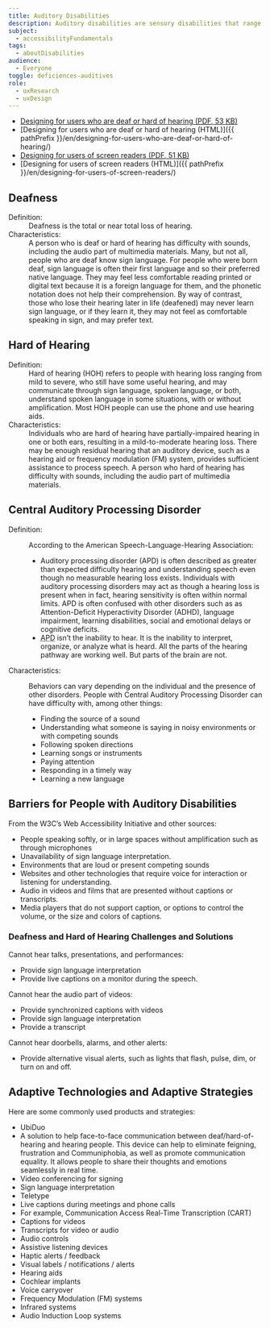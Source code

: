 ```yaml
---
title: Auditory Disabilities
description: Auditory disabilities are sensory disabilities that range from partial to complete hearing loss.
subject:
  - accessibilityFundamentals
tags:
  - aboutDisabilities
audience:
  - Everyone
toggle: deficiences-auditives
role:
  - uxResearch
  - uxDesign
---
```


- <a href="{{ pathPrefix }}/docs/posters/Hearing-en_2023.pdf" download>Designing for users who are deaf or hard of hearing (<abbr title="Portable Document Format">PDF</abbr>, 53 <abbr title="KiloByte">KB</abbr>)</a>
- [Designing for users who are deaf or hard of hearing (HTML)]({{ pathPrefix }}/en/designing-for-users-who-are-deaf-or-hard-of-hearing/)
- <a href="{{ pathPrefix }}/docs/posters/ScreenReader-en_2023.pdf" download>Designing for users of screen readers (<abbr title="Portable Document Format">PDF</abbr>, 51 <abbr title="KiloByte">KB</abbr>)</a>
- [Designing for users of screen readers (HTML)]({{ pathPrefix }}/en/designing-for-users-of-screen-readers/)

## Deafness

<dl>
<dt>Definition:</dt>
<dd>Deafness is the total or near total loss of hearing.</dd>
<dt>Characteristics:</dt>
<dd>A person who is deaf or hard of hearing has difficulty with sounds, including the audio part of multimedia materials. Many, but not all, people who are deaf know sign language. For people who were born deaf, sign language is often their first language and so their preferred native language. They may feel less comfortable reading printed or digital text because it is a foreign language for them, and the phonetic notation does not help their comprehension. By way of contrast, those who lose their hearing later in life (deafened) may never learn sign language, or if they learn it, they may not feel as comfortable speaking in sign, and may prefer text.</dd>
</dl>

## Hard of Hearing

<dl>
<dt>Definition:</dt>
<dd>Hard of hearing (<abbr>HOH</abbr>) refers to people with hearing loss ranging from mild to severe, who still have some useful hearing, and may communicate through sign language, spoken language, or both, understand spoken language in some situations, with or without amplification. Most HOH people can use the phone and use hearing aids.</dd>
<dt>Characteristics:</dt>
<dd>Individuals who are hard of hearing have partially-impaired hearing in one or both ears, resulting in a mild-to-moderate hearing loss. There may be enough residual hearing that an auditory device, such as a hearing aid or frequency modulation (<abbr>FM</abbr>) system, provides sufficient assistance to process speech. A person who hard of hearing has difficulty with sounds, including the audio part of multimedia materials.</dd>
</dl>

## Central Auditory Processing Disorder

<dl>
<dt>Definition:</dt>
<dd>

According to the American Speech-Language-Hearing Association:

- Auditory processing disorder (<abbr>APD</abbr>) is often described as greater than expected difficulty hearing and understanding speech even though no measurable hearing loss exists. Individuals with auditory processing disorders may act as though a hearing loss is present when in fact, hearing sensitivity is often within normal limits. APD is often confused with other disorders such as as Attention-Deficit Hyperactivity Disorder (<abbr>ADHD</abbr>), language impairment, learning disabilities, social and emotional delays or cognitive deficits.
- <abbr title="Auditory processing disorder">APD</abbr> isn’t the inability to hear. It is the inability to interpret, organize, or analyze what is heard. All the parts of the hearing pathway are working well. But parts of the brain are not.

</dd>
<dt>Characteristics:</dt>
<dd>

Behaviors can vary depending on the individual and the presence of other disorders. People with Central Auditory Processing Disorder can have difficulty with, among other things:

- Finding the source of a sound
- Understanding what someone is saying in noisy environments or with competing sounds
- Following spoken directions
- Learning songs or instruments
- Paying attention
- Responding in a timely way
- Learning a new language

</dd>

</dl>

## Barriers for People with Auditory Disabilities

From the W3C’s Web Accessibility Initiative and other sources:

- People speaking softly, or in large spaces without amplification such as through microphones
- Unavailability of sign language interpretation.
- Environments that are loud or present competing sounds
- Websites and other technologies that require voice for interaction or listening for understanding.
- Audio in videos and films that are presented without captions or transcripts.
- Media players that do not support caption, or options to control the volume, or the size and colors of captions.

### Deafness and Hard of Hearing Challenges and Solutions

Cannot hear talks, presentations, and performances:

- Provide sign language interpretation
- Provide live captions on a monitor during the speech.

Cannot hear the audio part of videos:

- Provide synchronized captions with videos
- Provide sign language interpretation
- Provide a transcript

Cannot hear doorbells, alarms, and other alerts:

- Provide alternative visual alerts, such as lights that flash, pulse, dim, or turn on and off.

## Adaptive Technologies and Adaptive Strategies

Here are some commonly used products and strategies:

- UbiDuo
- A solution to help face-to-face communication between deaf/hard-of-hearing and hearing people. This device can help to eliminate feigning, frustration and Communiphobia, as well as promote communication equality. It allows people to share their thoughts and emotions seamlessly in real time.
- Video conferencing for signing
- Sign language interpretation
- Teletype
- Live captions during meetings and phone calls
- For example, Communication Access Real-Time Transcription (<abbr>CART</abbr>)
- Captions for videos
- Transcripts for video or audio
- Audio controls
- Assistive listening devices
- Haptic alerts / feedback
- Visual labels / notifications / alerts
- Hearing aids
- Cochlear implants
- Voice carryover
- Frequency Modulation (<abbr>FM</abbr>) systems
- Infrared systems
- Audio Induction Loop systems
